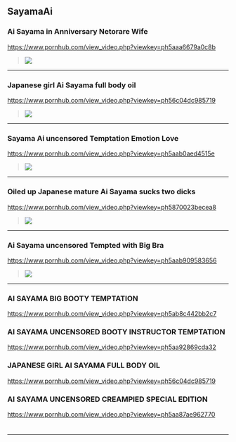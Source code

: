 ## SayamaAi
### Ai Sayama in Anniversary Netorare Wife
https://www.pornhub.com/view_video.php?viewkey=ph5aaa6679a0c8b
>![](https://ci.phncdn.com/videos/201803/15/158228462/original/(m=ecuKGgaaaa)(mh=hzK-_i0Hk6GDhi5t)7.jpg)
---
### Japanese girl Ai Sayama full body oil
https://www.pornhub.com/view_video.php?viewkey=ph56c04dc985719
>![](https://ci.phncdn.com/videos/201602/14/68688471/original/(m=ecuKGgaaaa)(mh=LPqxx5SRwLFK0fhY)1.jpg)
---
### Sayama Ai uncensored Temptation Emotion Love
https://www.pornhub.com/view_video.php?viewkey=ph5aab0aed4515e
>![](https://ci.phncdn.com/videos/201803/16/158290922/original/(m=ecuKGgaaaa)(mh=3eSBsYSWPCFAx5Hr)4.jpg)
---
### Oiled up Japanese mature Ai Sayama sucks two dicks
https://www.pornhub.com/view_video.php?viewkey=ph5870023becea8
>![](https://ci.phncdn.com/videos/201701/06/101436112/original/(m=ecuKGgaaaa)(mh=0cHbEPAatQiAhRWL)7.jpg)
---
### Ai Sayama uncensored Tempted with Big Bra
https://www.pornhub.com/view_video.php?viewkey=ph5aab909583656
>![](https://ci.phncdn.com/videos/201803/16/158336102/original/(m=ecuKGgaaaa)(mh=CYFyc3dQ0jH5z26T)9.jpg)
---
### AI SAYAMA BIG BOOTY TEMPTATION
https://www.pornhub.com/view_video.php?viewkey=ph5ab8c442bb2c7
### AI SAYAMA UNCENSORED BOOTY INSTRUCTOR TEMPTATION
https://www.pornhub.com/view_video.php?viewkey=ph5aa92869cda32
### JAPANESE GIRL AI SAYAMA FULL BODY OIL
https://www.pornhub.com/view_video.php?viewkey=ph56c04dc985719
### AI SAYAMA UNCENSORED CREAMPIED SPECIAL EDITION
https://www.pornhub.com/view_video.php?viewkey=ph5aa87ae962770
### 

>![]()
---
